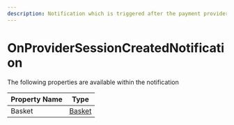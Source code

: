 ```yaml
---
description: Notification which is triggered after the payment provider session is created
---
```


# OnProviderSessionCreatedNotification

The following properties are available within the notification

| Property Name | Type                                                     |
| ------------- | -------------------------------------------------------- |
| Basket        | [Basket](../../core-services/object-reference/basket.md) |
